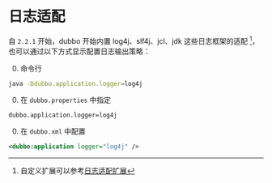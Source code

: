 # 日志适配

自 `2.2.1` 开始，dubbo 开始内置 log4j、slf4j、jcl、jdk 这些日志框架的适配 [^1]，也可以通过以下方式显示配置日志输出策略：

0. 命令行

 ```sh
 java -Ddubbo.application.logger=log4j
 ```

0. 在 `dubbo.properties` 中指定

 ```
 dubbo.application.logger=log4j
 ```

0. 在 `dubbo.xml` 中配置

 ```xml
 <dubbo:application logger="log4j" />
 ```

[^1]: 自定义扩展可以参考[日志适配扩展](http://dubbo.apache.org/books/dubbo-dev-book/impls/logger-adapter.html)
